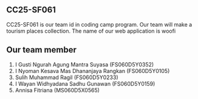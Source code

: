 ## CC25-SF061
CC25-SF061 is our team id in coding camp program. Our team will make a tourism places collection. The name of our web application is woofi 

## Our team member
<ol>
  <li>I Gusti Ngurah Agung Mantra Suyasa (FS060D5Y0352)</li>
  <li>I Nyoman Kesava Mas Dhananjaya Rangkan (FS060D5Y0105)</li>
  <li>Sulih Muhammad Ragil (FS060D5Y0233)</li>
  <li>I Wayan Widhyadana Sadhu Gunawan (FS060D5Y0159)</li>
   <li>Annisa Fitriana (MS060D5X0565)</li>
</ol>
<!--

**Here are some ideas to get you started:**

🙋‍♀️ A short introduction - what is your organization all about?
🌈 Contribution guidelines - how can the community get involved?
👩‍💻 Useful resources - where can the community find your docs? Is there anything else the community should know?
🍿 Fun facts - what does your team eat for breakfast?
🧙 Remember, you can do mighty things with the power of [Markdown](https://docs.github.com/github/writing-on-github/getting-started-with-writing-and-formatting-on-github/basic-writing-and-formatting-syntax)
-->
